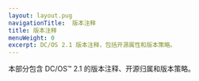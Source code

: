 ```yaml
---
layout: layout.pug
navigationTitle:  版本注释
title: 版本注释
menuWeight: 0
excerpt: DC/OS 2.1 版本注释，包括开源属性和版本策略。
---
```


本部分包含 DC/OS&trade; 2.1 的版本注释、开源归属和版本策略。
